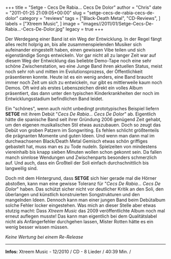 +++
title = "Setge - Cecs De Rabia... Cecs De Dolor"
author = "Chris"
date = "2011-01-25 21:09:05+00:00"
slug = "setge-cecs-de-rabia-cecs-de-dolor"
category = "reviews"
tags = ["Black-Death Metal", "CD-Reviews", ]
labels = ["Xtreem Music", ]
image = "images//2011/01/Setge-Cecs-De-Rabia...-Cecs-De-Dolor.jpg"
legacy = true
+++

Der Werdegang einer Band ist ein Weg der Entwicklung. In der Regel fängt alles recht holprig an, bis alle zusammenspielenden Musiker sich aufeinander eingestellt haben, einen gewissen Vibe teilen und sich eigenständige Songs entwickeln. Vor gar nicht all zu langer Zeit war auf diesem Weg der Entwicklung das beliebte Demo-Tape noch eine sehr schöne Zwischenstation, wo eine Junge Band ihren aktuellen Status, meist noch sehr roh und mitten im Evolutionsprozess, der Öffentlichkeit präsentieren konnte. Heute ist es ein wenig anders, eine Band braucht immer noch Zeit um sich zu entwickeln, nur gibt es mittlerweile kaum noch Demos. Oft wird als erstes Lebenszeichen direkt ein volles Album präsentiert, das dann unter den typischen Kinderkrankheiten der noch im Entwicklungsstadium befindlichen Band leidet.

Ein "schönes", wenn auch nicht unbedingt prototypisches Beispiel liefern **SETGE** mit ihrem Debüt "_Cecs De Rabia... Cecs De Dolor_" ab. Eigentlich hätte die spanische Band seit ihrer Gründung 2006 genügend Zeit gehabt, um den eigenen musikalischen Stil etwas auszubauen. Doch so zeugt das Debüt von groben Patzern im Songwriting. Es fehlen schlicht größtenteils die prägnanten Momente und guten Ideen. Und wenn man dann mal im durchwachsenen Black/Death Metal Gemisch etwas schön griffiges gebastelt hat, muss man es zu Tode nudeln. Spielzeiten von mindestens viereinhalb bis knapp sieben Minuten wollen schon gekonnt sein. Da fallen manch sinnlose Wendungen und Zwischenparts besonders schmerzlich auf. Und auch, dass ein Großteil der Soli einfach durchschnittlich bis langweilig sind.

Doch mit dem Hintergrund, dass **SETGE** sich hier gerade mal die Hörner abstoßen, kann man eine gewisse Toleranz für "_Cecs De Rabia... Cecs De Dolor_" haben. Das schützt sicher nicht vor deutlicher Kritik an den Soli, den überlangen und künstlich konstruierten Songstrukturen und den mangelnden Ideen. Dennoch kann man einer jungen Band beim Debütalbum solche Fehler locker eingestehen. Was mich an dieser Stelle aber etwas stutzig macht: Dass _Xtreem Music_ das 2009 veröffentlichte Album noch mal erneut auflegen musste! Das kann man eigentlich bei dem Qualitätslabel nicht als Anfängerfehler durchgehen lassen, Mister Rotten hätte es ein wenig besser wissen müssen.

_Keine Wertung bei einem Re-Release_



---
**Infos:**
Xtreem Music - 12/2010 / 
CD - 8 Lieder / 40:39 Min. / 
